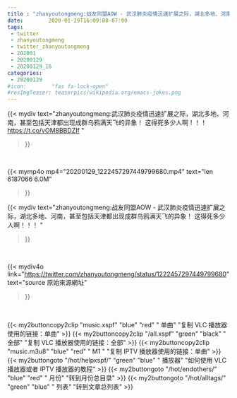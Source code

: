 ```yaml
---
title : "zhanyoutongmeng:战友同盟AOW - 武汉肺炎疫情迅速扩展之际，湖北多地、河南，甚至包括天津都出现成群乌鸦满天飞的异象！ 这得死多少人啊！！！ "
date:        2020-01-29T16:09:08-07:00
tags:
 - twitter
 - zhanyoutongmeng
 - twitter_zhanyoutongmeng
 - 202001
 - 20200129
 - 20200129_16
categories:
 - 20200129
#icon:        "fas fa-lock-open"
#resImgTeaser: teaserpics/wikipedia.org/emacs-jokes.png
---
```


{{< mydiv text="zhanyoutongmeng:武汉肺炎疫情迅速扩展之际，湖北多地、河南，甚至包括天津都出现成群乌鸦满天飞的异象！ 这得死多少人啊！！！ https://t.co/vOM8BBDZIf "
>}}
<br>


{{< mymp4o mp4="20200129_1222457297449799680.mp4"
text="len 6187066    6.0M"
>}}


{{< mydiv text="zhanyoutongmeng:战友同盟AOW - 武汉肺炎疫情迅速扩展之际，湖北多地、河南，甚至包括天津都出现成群乌鸦满天飞的异象！ 这得死多少人啊！！！ "
>}}
<br>

{{< mydiv4o link="https://twitter.com/zhanyoutongmeng/status/1222457297449799680"
text="source 原始來源網址"
>}}


<br>

{{< my2buttoncopy2clip "music.xspf"        "blue"   "red"    " 单曲"  "复制 VLC 播放器使用的链接：单曲" >}} {{< my2buttoncopy2clip "/all.xspf"         "green"  "black"  " 全部"  "复制 VLC 播放器使用的链接：全部" >}} {{< my2buttoncopy2clip "music.m3u8"        "blue"   "red"    " M1 "    "复制 IPTV 播放器使用的链接：单曲" >}} {{< my2buttongoto      "/hot/helpxspf/"    "green"  "blue"   " 播放器" "如何使用 VLC 播放器或者 IPTV 播放器的教程" >}} {{< my2buttongoto      "/hot/endothers/"   "blue"   "red"    " 月份"   "转到月份总目录" >}} {{< my2buttongoto      "/hot/alltags/"     "green"  "blue"   " 列表"   "转到文章总列表" >}} 
